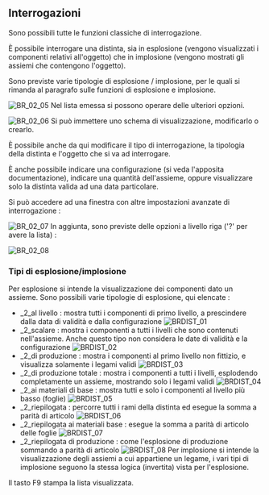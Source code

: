 ## Interrogazioni
Sono possibili tutte le funzioni classiche di interrogazione.

È possibile interrogare una distinta, sia in esplosione (vengono visualizzati i componenti relativi all'oggetto) che in implosione (vengono mostrati gli assiemi che contengono l'oggetto).

Sono previste varie tipologie di esplosione / implosione, per le quali si rimanda al paragrafo sulle funzioni di esplosione e implosione.

![BR_02_05](http://doc.smeup.com/immagini/MBDOC_OGG-P_BRSI01/BR_02_05.png)
Nel lista emessa si possono operare delle ulteriori opzioni.

![BR_02_06](http://doc.smeup.com/immagini/MBDOC_OGG-P_BRSI01/BR_02_06.png)
Si può immettere uno schema di visualizzazione, modificarlo o crearlo.

È possibile anche da qui modificare il tipo di interrogazione, la tipologia della distinta e l'oggetto che si va ad interrogare.


È anche possibile indicare una configurazione (si veda l'apposita documentazione), indicare una quantità dell'assieme, oppure visualizzare solo la distinta valida ad una data particolare.

Si può accedere ad una finestra con altre impostazioni avanzate di interrogazione : 

![BR_02_07](http://doc.smeup.com/immagini/MBDOC_OGG-P_BRSI01/BR_02_07.png)
In aggiunta, sono previste delle opzioni a livello riga ('?' per avere la lista) : 

![BR_02_08](http://doc.smeup.com/immagini/MBDOC_OGG-P_BRSI01/BR_02_08.png)
### Tipi di esplosione/implosione
Per esplosione si intende la visualizzazione dei componenti dato un assieme.
Sono possibili varie tipologie di esplosione, qui elencate : 

- _2_al livello :  mostra tutti i componenti di primo livello, a prescindere dalla data di validità e dalla configurazione
![BRDIST_01](http://doc.smeup.com/immagini/MBDOC_OGG-P_BRSI01/BRDIST_01.png)
- _2_scalare :  mostra i componenti a tutti i livelli che sono contenuti nell'assieme. Anche questo tipo non considera le date di validità e la configurazione
![BRDIST_02](http://doc.smeup.com/immagini/MBDOC_OGG-P_BRSI01/BRDIST_02.png)
- _2_di produzione :  mostra i componenti al primo livello non fittizio, e visualizza solamente i legami validi
![BRDIST_03](http://doc.smeup.com/immagini/MBDOC_OGG-P_BRSI01/BRDIST_03.png)
- _2_di produzione totale :  mostra i componenti a tutti i livelli, esplodendo completamente un assieme, mostrando solo i legami validi
![BRDIST_04](http://doc.smeup.com/immagini/MBDOC_OGG-P_BRSI01/BRDIST_04.png)
- _2_ai materiali di base :  mostra tutti e solo i componenti al livello più basso (foglie)
![BRDIST_05](http://doc.smeup.com/immagini/MBDOC_OGG-P_BRSI01/BRDIST_05.png)
- _2_riepilogata :  percorre tutti i rami della distinta ed esegue la somma a parità di articolo
![BRDIST_06](http://doc.smeup.com/immagini/MBDOC_OGG-P_BRSI01/BRDIST_06.png)
- _2_riepilogata ai materiali base :  esegue la somma a parità di articolo delle foglie
![BRDIST_07](http://doc.smeup.com/immagini/MBDOC_OGG-P_BRSI01/BRDIST_07.png)
- _2_riepilogata di produzione :  come l'esplosione di produzione sommando a parità di articolo
![BRDIST_08](http://doc.smeup.com/immagini/MBDOC_OGG-P_BRSI01/BRDIST_08.png)
Per implosione si intende la visualizzazione degli assiemi a cui appartiene un legame, i vari tipi di implosione seguono la stessa logica (invertita) vista per l'esplosione.

Il tasto F9 stampa la lista visualizzata.
